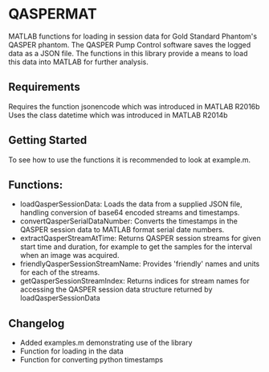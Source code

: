 # QASPERMAT
MATLAB functions for loading in session data for Gold Standard Phantom's QASPER phantom.
The QASPER Pump Control software saves the logged data as a JSON file.  The functions in
this library provide a means to load this data into MATLAB for further analysis.

## Requirements
Requires the function jsonencode which was introduced in MATLAB R2016b
Uses the class datetime which was introduced in MATLAB R2014b

## Getting Started
To see how to use the functions it is recommended to look at example.m.

## Functions:

- loadQasperSessionData: Loads the data from a supplied JSON file, handling conversion of base64 encoded streams and timestamps.
- convertQasperSerialDataNumber: Converts the timestamps in the QASPER session data to MATLAB format serial date numbers.
- extractQasperStreamAtTime: Returns QASPER session streams for given start time and duration, for example to get the samples for the interval when an image was acquired.
- friendlyQasperSessionStreamName: Provides 'friendly' names and units for each of the streams.
- getQasperSessionStreamIndex: Returns indices for stream names for accessing the QASPER session data structure returned by loadQasperSessionData

## Changelog

- Added examples.m demonstrating use of the library
- Function for loading in the data
- Function for converting python timestamps
